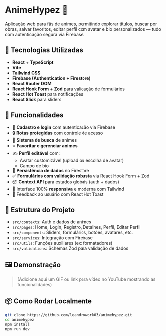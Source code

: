 # AnimeHypez 🎌

Aplicação web para fãs de animes, permitindo explorar títulos, buscar por obras, salvar favoritos, editar perfil com avatar e bio personalizados — tudo com autenticação segura via Firebase.

## 🚀 Tecnologias Utilizadas

- **React** + **TypeScript**
- **Vite**
- **Tailwind CSS**
- **Firebase (Authentication + Firestore)**
- **React Router DOM**
- **React Hook Form** + **Zod** para validação de formulários
- **React Hot Toast** para notificações
- **React Slick** para sliders

## 🔐 Funcionalidades

- 🔑 **Cadastro e login** com autenticação via Firebase
- 🔒 **Rotas protegidas** com controle de acesso
- 🔁 **Sistema de busca** de animes
- ⭐ **Favoritar e gerenciar animes**
- ✍️ **Perfil editável** com:
  - Avatar customizável (upload ou escolha de avatar)
  - Campo de bio
- 📁 **Persistência de dados** no Firestore
- ✅ **Formulários com validação robusta** via React Hook Form + Zod
- 📦 **Context API** para estados globais (auth + dados)
- 📱 Interface 100% **responsiva** e moderna com Tailwind
- 🔔 Feedback ao usuário com React Hot Toast

## 📂 Estrutura do Projeto

- `src/contexts`: Auth e dados de animes
- `src/pages`: Home, Login, Registro, Detalhes, Perfil, Editar Perfil
- `src/components`: Sliders, formulários, botões, avatares, etc.
- `src/services`: Integração com Firebase
- `src/utils`: Funções auxiliares (ex: formatadores)
- `src/validations`: Schemas Zod para validação de dados

## 🖼️ Demonstração

> (Adicione aqui um GIF ou link para vídeo no YouTube mostrando as funcionalidades)

## 📦 Como Rodar Localmente

```bash
git clone https://github.com/leandrowork03/animehypez.git
cd animehypez
npm install
npm run dev
